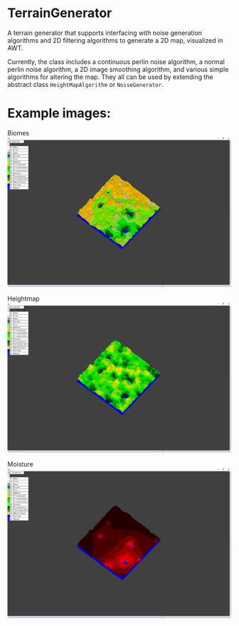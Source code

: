 # TerrainGenerator
A terrain generator that supports interfacing with noise generation algorithms and 2D filtering algorithms to generate a 2D map, visualized in AWT.

Currently, the class includes a continuous perlin noise algorithm, a normal perlin noise algorithm, a 2D image smoothing algorithm, and various simple algorithms for altering the map. They all can be used by extending the abstract class `HeightMapAlgorithm` or `NoiseGenerator`.<br>

# Example images:

Biomes<br>
<img src="BiomeMap.png" width="600" height="338" />

Heightmap<br>
<img src="HeightMap.png" width="600" height="338" />

Moisture<br>
<img src="MoistureMap.png" width="600" height="338" />